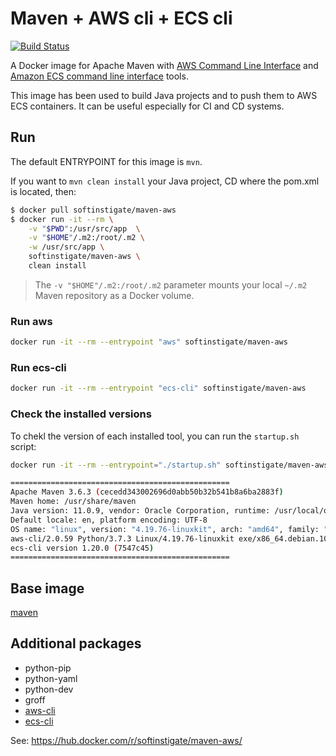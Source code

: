 # Maven + AWS cli + ECS cli

[![Build Status](https://travis-ci.org/SoftInstigate/maven-aws-docker.svg?branch=master)](https://travis-ci.org/SoftInstigate/maven-aws-docker)

A Docker image for Apache Maven with [AWS Command Line Interface](https://aws.amazon.com/cli/) and [Amazon ECS command line interface](https://docs.aws.amazon.com/AmazonECS/latest/developerguide/cmd-ecs-cli.html) tools.

This image has been used to build Java projects and to push them to AWS ECS containers. It can be useful especially for CI and CD systems.

## Run ##

The default ENTRYPOINT for this image is `mvn`.

If you want to `mvn clean install` your Java project, CD where the pom.xml is located, then:

```bash
$ docker pull softinstigate/maven-aws
$ docker run -it --rm \
    -v "$PWD":/usr/src/app  \
    -v "$HOME"/.m2:/root/.m2 \
    -w /usr/src/app \
    softinstigate/maven-aws \
    clean install
```

> The `-v "$HOME"/.m2:/root/.m2` parameter mounts your local `~/.m2` Maven repository as a Docker volume.

### Run aws ###

```bash
docker run -it --rm --entrypoint "aws" softinstigate/maven-aws
```

### Run ecs-cli ###

```bash
docker run -it --rm --entrypoint "ecs-cli" softinstigate/maven-aws
```

### Check the installed versions

To chekl the version of each installed tool, you can run the `startup.sh` script:

```bash
docker run -it --rm --entrypoint="./startup.sh" softinstigate/maven-aws

=================================================
Apache Maven 3.6.3 (cecedd343002696d0abb50b32b541b8a6ba2883f)
Maven home: /usr/share/maven
Java version: 11.0.9, vendor: Oracle Corporation, runtime: /usr/local/openjdk-11
Default locale: en, platform encoding: UTF-8
OS name: "linux", version: "4.19.76-linuxkit", arch: "amd64", family: "unix"
aws-cli/2.0.59 Python/3.7.3 Linux/4.19.76-linuxkit exe/x86_64.debian.10
ecs-cli version 1.20.0 (7547c45)
=================================================
```

## Base image ##

[maven](https://hub.docker.com/r/library/maven/)

## Additional packages ##

 - python-pip
 - python-yaml
 - python-dev
 - groff
 - [aws-cli](http://docs.aws.amazon.com/cli/latest/userguide/cli-chap-welcome.html)
 - [ecs-cli](http://docs.aws.amazon.com/AmazonECS/latest/developerguide/ECS_CLI.html)

See: https://hub.docker.com/r/softinstigate/maven-aws/
